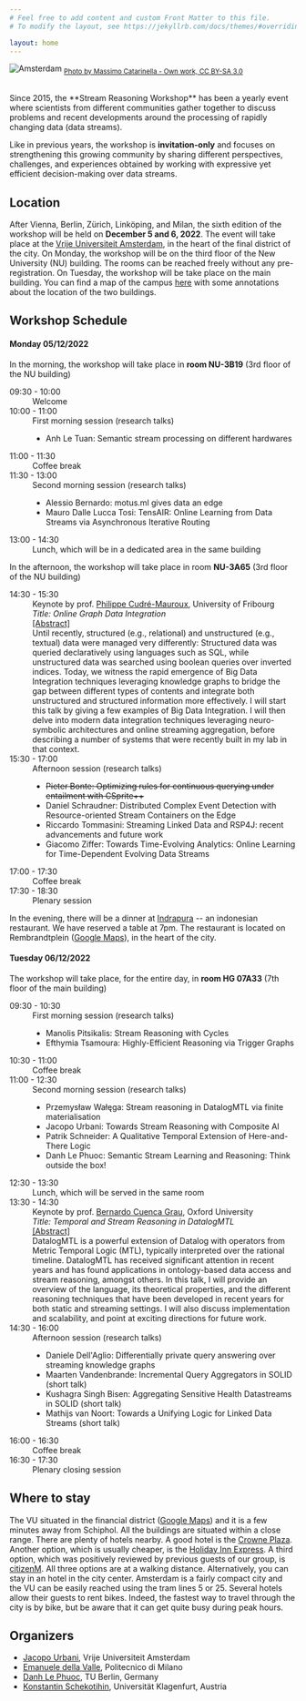 ```yaml
---
# Feel free to add content and custom Front Matter to this file.
# To modify the layout, see https://jekyllrb.com/docs/themes/#overriding-theme-defaults

layout: home
---
```


![Amsterdam](/srw2022/assets/ams.jpg)
<sub>[Photo by Massimo Catarinella - Own work, CC BY-SA 3.0](https://commons.wikimedia.org/w/index.php?curid=4553808)</sub>

<br/>
Since 2015, the **Stream Reasoning Workshop** has been a yearly event where scientists from different communities gather together to discuss problems and recent developments around the processing of rapidly changing data (data streams). 

Like in previous years, the workshop is **invitation-only** and focuses on strengthening this growing community by sharing different perspectives, challenges, and experiences obtained by working with expressive yet efficient decision-making over data streams.

## Location

After Vienna, Berlin, Zürich, Linköping, and Milan, the sixth edition of the workshop will be held on **December 5 and 6, 2022**. The event will take place at the [Vrije Universiteit Amsterdam](https://www.vu.nl), in the heart of the final district of the city. 
On Monday, the workshop will be on the third floor of the New University (NU) building. The rooms can be reached freely without any pre-registration. On Tuesday, the workshop will be take place on the main building. You can find a map of the campus [here](/srw2022/assets/map.pdf) with some annotations about the location of the two buildings.

## Workshop Schedule

<h4>Monday 05/12/2022</h4>

In the morning, the workshop will take place in **room NU-3B19** (3rd floor of the NU building)

<div class="container">
    <dl class="row">
        <dt class="col-sm-3 time">09:30 - 10:00</dt>
        <dd class="col-sm-9">Welcome</dd>
        <dt class="col-sm-3 time">10:00 - 11:00</dt>
        <dd class="col-sm-9">First morning session (research talks)
            <div class="container">
                <ul>
                    <li>Anh Le Tuan: Semantic stream processing on different hardwares</li>
                </ul></div>
        </dd>
        <dt class="col-sm-3 time">11:00 - 11:30</dt>
        <dd class="col-sm-9">Coffee break</dd>
        <dt class="col-sm-3 time">11:30 - 13:00</dt>
        <dd class="col-sm-9">Second morning session (research talks)
            <div class="container">
                <ul>
                    <li>Alessio Bernardo: motus.ml gives data an edge</li>
                    <li>Mauro Dalle Lucca Tosi: TensAIR: Online Learning from Data Streams via Asynchronous Iterative Routing</li>
                </ul></div>
        </dd>
        <dt class="col-sm-3 time">13:00 - 14:30</dt>
        <dd class="col-sm-9">Lunch, which will be in a dedicated area in the same building</dd>
    </dl>
</div>

In the afternoon, the workshop will take place in room
**NU-3A65** (3rd floor of the NU building)

<div class="container">
    <dl class="row">
        <dt class="col-sm-3 time">14:30 - 15:30</dt>
        <dd class="col-sm-9">Keynote by prof. <a href="https://exascale.info/phil/">Philippe Cudré-Mauroux</a>, University of Fribourg
            <div class="container"><i>Title: Online Graph Data Integration</i></div>
            <div class="container">
                <a href="#abstractPhilippe" role="button" data-bs-toggle="collapse">[Abstract]</a>
                <div id="abstractPhilippe" class="collapse">Until recently, structured (e.g., relational) and unstructured (e.g., textual) data were managed very differently: Structured data was queried declaratively using languages such as SQL, while unstructured data was searched using boolean queries over inverted indices. Today, we witness the rapid emergence of Big Data Integration techniques leveraging knowledge graphs to bridge the gap between different types of contents and integrate both unstructured and structured information more effectively. I will start this talk by giving a few examples of Big Data Integration. I will then delve into modern data integration techniques leveraging neuro-symbolic architectures and online streaming aggregation, before describing a number of systems that were recently built in my lab in that context.</div>
            </div>
        </dd>
        <dt class="col-sm-3 time">15:30 - 17:00</dt>
        <dd class="col-sm-9">Afternoon session (research talks)
            <div class="container">
                <ul>
                    <li><s>Pieter Bonte: Optimizing rules for continuous querying under entailment with CSprite++</s></li>
                    <li>Daniel Schraudner: Distributed Complex Event Detection with Resource-oriented Stream Containers on the Edge</li>
                    <li>Riccardo Tommasini: Streaming Linked Data and RSP4J: recent advancements and future work</li>
                    <li>Giacomo Ziffer: Towards Time-Evolving Analytics: Online Learning for Time-Dependent Evolving Data Streams</li>
                </ul></div>
        </dd>
        <dt class="col-sm-3 time">17:00 - 17:30</dt>
        <dd class="col-sm-9">Coffee break</dd>
        <dt class="col-sm-3 time">17:30 - 18:30</dt>
        <dd class="col-sm-9">Plenary session</dd>
    </dl>
</div>

In the evening, there will be a dinner at [Indrapura](https://www.indrapura.nl) -- an indonesian restaurant. We have reserved a table at 7pm. The restaurant is located on Rembrandtplein ([Google Maps](https://goo.gl/maps/gjc4YJHKBosQAeeb6)), in the heart of the city.

<h4>Tuesday 06/12/2022</h4>

The workshop will take place, for the entire day, in **room HG 07A33** (7th floor of the main building)

<div class="container">
    <dl class="row">
        <dt class="col-sm-3 time">09:30 - 10:30</dt>
        <dd class="col-sm-9">First morning session (research talks)
            <div class="container">
                <ul>
                    <li>Manolis Pitsikalis: Stream Reasoning with Cycles</li>
                    <li>Efthymia Tsamoura: Highly-Efficient Reasoning via Trigger Graphs</li>
                </ul></div>
        </dd>
        <dt class="col-sm-3 time">10:30 - 11:00</dt>
        <dd class="col-sm-9">Coffee break</dd>
        <dt class="col-sm-3 time">11:00 - 12:30</dt>
        <dd class="col-sm-9">Second morning session (research talks)
            <div class="container">
                <ul>
                    <li>Przemysław Wałęga: Stream reasoning in DatalogMTL via finite materialisation</li>
                    <li>Jacopo Urbani: Towards Stream Reasoning with Composite AI</li>
                    <li>Patrik Schneider: A Qualitative Temporal Extension of Here-and-There Logic</li>
                    <li>Danh Le Phuoc: Semantic Stream Learning and Reasoning: Think outside the box!</li>
                </ul></div>
        </dd>
        <dt class="col-sm-3 time">12:30 - 13:30</dt>
        <dd class="col-sm-9">Lunch, which will be served in the same room</dd>
        <dt class="col-sm-3 time">13:30 - 14:30</dt>
        <dd class="col-sm-9">Keynote by prof. <a href="https://www.cs.ox.ac.uk/people/bernardo.cuencagrau/">Bernardo Cuenca Grau</a>, Oxford University
            <div class="container"><i>Title: Temporal and Stream Reasoning in DatalogMTL</i></div>
            <div class="container">
                <a href="#abstractBernardo" role="button" data-bs-toggle="collapse">[Abstract]</a>
                <div id="abstractBernardo" class="collapse">DatalogMTL is a powerful extension of Datalog with operators from Metric Temporal Logic (MTL), typically interpreted over the rational timeline. DatalogMTL has received significant attention in recent years and has found applications in ontology-based data access and stream reasoning, amongst others. In this talk, I will provide an overview of the language, its theoretical properties, and the different reasoning techniques that have been developed in recent years for both static and streaming settings. I will also discuss implementation and scalability, and point at exciting directions for future work.</div>
            </div>
        </dd>
        <dt class="col-sm-3 time">14:30 - 16:00</dt>
        <dd class="col-sm-9">Afternoon session (research talks)
            <div class="container">
                <ul>
                    <li>Daniele Dell'Aglio: Differentially private query answering over streaming knowledge graphs</li>
                    <li>Maarten Vandenbrande: Incremental Query Aggregators in SOLID (short talk)</li>
                    <li>Kushagra Singh Bisen: Aggregating Sensitive Health Datastreams in SOLID (short talk)</li>
                    <li>Mathijs van Noort: Towards a Unifying Logic for Linked Data Streams (short talk)</li>
                </ul></div>
        </dd>
        <dt class="col-sm-3 time">16:00 - 16:30</dt>
        <dd class="col-sm-9">Coffee break</dd>
        <dt class="col-sm-3 time">16:30 - 17:30</dt>
        <dd class="col-sm-9">Plenary closing session</dd>
    </dl>
</div>



## Where to stay

The VU 
situated in the financial district ([Google Maps](https://goo.gl/maps/QsZJtQiX5dxBiwpu7)) and it is a few minutes away from Schiphol.
All the buildings are situated within a close range. There are plenty of hotels
nearby. A good hotel is the [Crowne
Plaza](https://g.page/crowne-plaza-amsterdam-south?share). Another option, which is usually
cheaper, is the [Holiday Inn Express](https://goo.gl/maps/Xy6fk9d7v7jpPoea7). A third option, which was positively reviewed by previous guests of our group, is [citizenM](https://g.page/citizenm-amsterdam-south?share). All three options are at a walking distance. Alternatively, you can stay in an hotel in the city center. Amsterdam is a fairly compact city and the VU can be easily reached using the tram lines 5 or 25. Several hotels allow their guests to rent bikes. Indeed, the fastest way to travel through the city is by bike, but be aware that it can get quite busy during peak hours.

## Organizers

- [Jacopo Urbani](https://www.jacopourbani.it), Vrije Universiteit Amsterdam
- [Emanuele della Valle](http://emanueledellavalle.org/), Politecnico di Milano
- [Danh Le Phuoc](https://danhlephuoc.info/), TU Berlin, Germany
- [Konstantin Schekotihin](https://www.aau.at/en/team/schekotihin-konstantin/), Universität Klagenfurt, Austria
